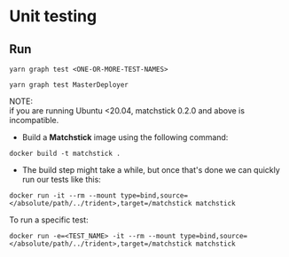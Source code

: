 # Unit testing

## Run
```
yarn graph test <ONE-OR-MORE-TEST-NAMES>

yarn graph test MasterDeployer
```

NOTE:  
if you are running Ubuntu <20.04, matchstick 0.2.0 and above is incompatible. 
- Build a **Matchstick** image using the following command:
```
docker build -t matchstick .
```

 - The build step might take a while, but once that's done we can quickly run our tests like this:
```
docker run -it --rm --mount type=bind,source=</absolute/path/../trident>,target=/matchstick matchstick
```

To run a specific test:
```
docker run -e=<TEST_NAME> -it --rm --mount type=bind,source=</absolute/path/../trident>,target=/matchstick matchstick
```

